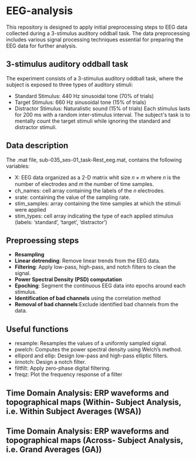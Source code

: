 # EEG-analysis
This repository is designed to apply initial preprocessing steps to EEG data collected during a 3-stimulus auditory oddball task. The data preprocessing includes various signal processing techniques essential for preparing the EEG data for further analysis.
## 3-stimulus auditory oddball task
The experiment consists of a 3-stimulus auditory oddball task, where the subject is exposed to three types of auditory stimuli:

- Standard Stimulus: 440 Hz sinusoidal tone (70% of trials)
- Target Stimulus: 660 Hz sinusoidal tone (15% of trials)
- Distractor Stimulus: Naturalistic sound (15% of trials)
Each stimulus lasts for 200 ms with a random inter-stimulus interval. The subject's task is to mentally count the target stimuli while ignoring the standard and distractor stimuli.

## Data description
The .mat file, sub-035_ses-01_task-Rest_eeg.mat, contains the following variables:
- X: EEG data organized as a 2-D matrix whit size 𝑛 × 𝑚 where 𝑛 is the number of electrodes and 𝑚 the number of time samples.
- ch_names: cell array containing the labels of the 𝑛 electrodes.
- srate: containing the value of the sampling rate.
- stim_samples: array containing the time samples at which the stimuli were applied
- stim_types: cell array indicating the type of each applied stimulus (labels: ‘standard’, ‘target’, ‘distractor’)

## Preproessing steps
- **Resampling**
- **Linear detrending**: Remove linear trends from the EEG data.
- **Filtering**: Apply low-pass, high-pass, and notch filters to clean the signal.
- **Power Spectral Density (PSD) computation**
- **Epoching**: Segment the continuous EEG data into epochs around each stimulus.
- **Identification of bad channels** using the correlation method
- **Removal of bad channels**:Exclude identified bad channels from the data.


## Useful functions
- resample: Resamples the values of a uniformly sampled signal.
- pwelch: Computes the power spectral density using Welch’s method.
- ellipord and ellip: Design low-pass and high-pass elliptic filters.
- iirnotch: Design a notch filter.
- filtfilt: Apply zero-phase digital filtering.
- freqz: Plot the frequency response of a filter

## Time Domain Analysis: ERP waveforms and topographical maps (Within- Subject Analysis, i.e. Within Subject Averages (WSA))


## Time Domain Analysis: ERP waveforms and topographical maps (Across- Subject Analysis, i.e. Grand Averages (GA))
